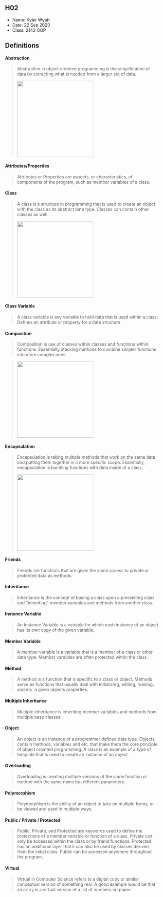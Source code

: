 ## H02

- Name: Kyler Wyatt
- Date: 22 Sep 2020
- Class: 2143 OOP

## Definitions

#### Abstraction
> Abstraction in object oriented programming is the simplification of data by extracting what is needed from a larger set of data.
>
><img src="https://i.ytimg.com/vi/3EMkTtk9MU8/maxresdefault.jpg" width=250>

#### Attributes/Properties
> Attributes or Properties are aspects, or characteristics, of components of the program, such as member variables of a class.

#### Class
> A class is a structure in programming that is used to create an object with the class as its abstract data type. Classes can contain other classes as well. 
>
><img src="https://ds055uzetaobb.cloudfront.net/image_optimizer/722c82aff075a14313be7fa7463f7fedad151a0a.png" width=250>

#### Class Variable
> A class variable is any variable to hold data that is used within a class. Defines an attribute or property for a data structure.

#### Composition
> Composition is use of classes within classes and functions within functions. Essentially stacking methods to combine simpler functions into more complex ones.

><img src="https://atomicobject.com/uploads/archive/images/UML_CompositionAggregation.png" width=250>

#### Encapsulation
> Encapsulation is taking multiple methods that work on the same data and putting them together in a more specific scope. Essentially, encapsulation is bundling functions with data inside of a class.
>
><img src="https://miro.medium.com/max/559/1*CLBzWEo22SXvh-0dT3eV_w.png" width=250>

#### Friends
> Friends are functions that are given the same access to private or protected data as methods.

#### Inheritance
> Inheritance is the concept of basing a class upon a preexisting class and "inheriting" member variables and methods from another class.

#### Instance Variable
> An Instance Variable is a variable for which each instance of an object has its own copy of the given variable.

#### Member Variable
>  A member variable is a variable that is a member of a class or other data type. Member varaibles are often protected within the class.

#### Method
> A method is a function that is specific to a class or object. Methods serve as functions that usually deal with initializing, editing, reading, and etc. a given objects properties.

#### Multiple Inheritance
> Multiple Inheritance is inheriting member variables and methods from multiple base classes. 

#### Object
> An object is an instance of a programmer defined data type. Objects contain methods, variables and etc. that make them the core principle of object oriented programming. A class is an example of a type of template that is used to create an instance of an object.

#### Overloading
> Overloading is creating multiple versions of the same function or method with the same name but different parameters.

#### Polymorphism
> Polymorphism is the ability of an object to take on multiple forms, or be viewed and used in multiple ways.

#### Public / Private / Protected
> Public, Private, and Protected are keywords used to define the protections of a member variable or function of a class. Private can only be accessed within the class or by friend functions. Protected has an additional layer that it can also be used by classes derived from the initial class. Public can be accessed anywhere throughout the program.

#### Virtual
> Virtual in Computer Science refers to a digital copy or similar conceptual version of something real. A good example would be that an array is a virtual version of a list of numbers on paper.



